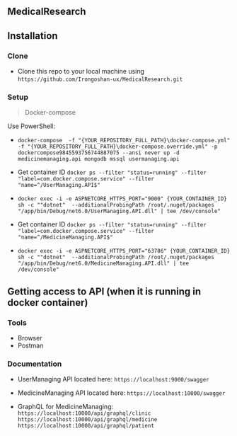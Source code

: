 ## MedicalResearch

## Installation

### Clone

- Clone this repo to your local machine using `https://github.com/Irongoshan-ux/MedicalResearch.git`

### Setup

> Docker-compose

Use PowerShell:

- `docker-compose  -f "{YOUR_REPOSITORY_FULL_PATH}\docker-compose.yml" -f "{YOUR_REPOSITORY_FULL_PATH}\docker-compose.override.yml" -p dockercompose9845593756744887075 --ansi never up -d  medicinemanaging.api mongodb mssql usermanaging.api`

- Get container ID `docker ps --filter "status=running" --filter "label=com.docker.compose.service" --filter "name=^/UserManaging.API$"`
- `docker exec -i -e ASPNETCORE_HTTPS_PORT="9000" {YOUR_CONTAINER_ID} sh -c ""dotnet"  --additionalProbingPath /root/.nuget/packages  "/app/bin/Debug/net6.0/UserManaging.API.dll" | tee /dev/console"`

- Get container ID `docker ps --filter "status=running" --filter "label=com.docker.compose.service" --filter "name=^/MedicineManaging.API$"`
- `docker exec -i -e ASPNETCORE_HTTPS_PORT="63786" {YOUR_CONTAINER_ID} sh -c ""dotnet"  --additionalProbingPath /root/.nuget/packages  "/app/bin/Debug/net6.0/MedicineManaging.API.dll" | tee /dev/console"`

## Getting access to API (when it is running in docker container)

### Tools

- Browser
- Postman

### Documentation

- UserManaging API
located here: `https://localhost:9000/swagger`

- MedicineManaging API
located here: `https://localhost:10000/swagger`

- GraphQL for MedicineManaging: <br>
`https://localhost:10000/api/graphql/clinic` <br>
`https://localhost:10000/api/graphql/medicine` <br>
`https://localhost:10000/api/graphql/patient`
